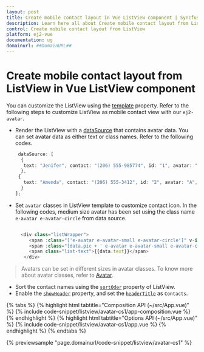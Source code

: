 ```yaml
---
layout: post
title: Create mobile contact layout in Vue ListView component | Syncfusion
description: Learn here all about Create mobile contact layout from ListView in Syncfusion Vue ListView component of Syncfusion Essential JS 2 and more.
control: Create mobile contact layout from ListView 
platform: ej2-vue
documentation: ug
domainurl: ##DomainURL##
---
```


# Create mobile contact layout from ListView in Vue ListView component

You can customize the ListView using the [template](https://ej2.syncfusion.com/vue/documentation/api/list-view/#template) property. Refer to the following steps to customize ListView as mobile contact view with our `ej2-avatar`.

* Render the ListView with a [dataSource](https://ej2.syncfusion.com/vue/documentation/api/list-view/#datasource) that contains avatar data. You can set avatar data as either text or class names. Refer to the following codes.

  ```ts
   dataSource: [
    {
     text: "Jenifer", contact: "(206) 555-985774", id: "1", avatar: "", pic: "pic01"
    },
   {
     text: "Amenda", contact: "(206) 555-3412", id: "2", avatar: "A", pic: ""
    }
  ];

  ```

* Set `avatar` classes in ListView template to customize contact icon. In the following codes, medium size avatar has been set using the class name `e-avatar e-avatar-circle` from data source.

   ```ts

     <div class="listWrapper">
        <span :class="['e-avatar e-avatar-small e-avatar-circle']" v-if="data.avatar !== ''">{{data.avatar}}</span>
        <span :class="[data.pic + ' e-avatar e-avatar-small e-avatar-circle']" v-if="data.pic !== '' "> </span>
        <span class="list-text">{{data.text}}</span>
      </div>
   ```

> Avatars can be set in different sizes in avatar classes. To know more about avatar classes, refer to [Avatar](https://ej2.syncfusion.com/vue/demos/#/material/avatar/default.html).

* Sort the contact names using the [`sortOder`](https://ej2.syncfusion.com/vue/documentation/api/list-view/#sortorder) property of ListView.
* Enable the [`showHeader`](https://ej2.syncfusion.com/vue/documentation/api/list-view/#showheader) property, and set the [`headerTitle`](https://ej2.syncfusion.com/vue/documentation/api/list-view/#headertitle) as `Contacts`.

{% tabs %}
{% highlight html tabtitle="Composition API (~/src/App.vue)" %}
{% include code-snippet/listview/avatar-cs1/app-composition.vue %}
{% endhighlight %}
{% highlight html tabtitle="Options API (~/src/App.vue)" %}
{% include code-snippet/listview/avatar-cs1/app.vue %}
{% endhighlight %}
{% endtabs %}
        
{% previewsample "page.domainurl/code-snippet/listview/avatar-cs1" %}
